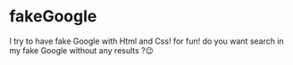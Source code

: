 # fakeGoogle
I try to have fake Google with Html and Css! for fun!
do you want search in my fake Google without any results ?😉
